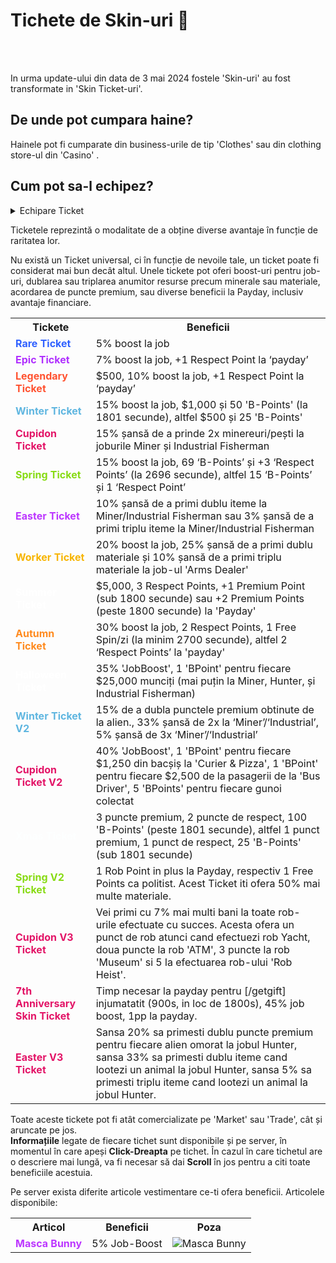 

# Tichete de Skin-uri 👨

<br><br>

In urma update-ului din data de 3 mai 2024 fostele 'Skin-uri' au fost transformate in 'Skin Ticket-uri'.

## De unde pot cumpara haine?
Hainele pot fi cumparate din business-urile de tip 'Clothes' sau din clothing store-ul din 'Casino' .

## Cum pot sa-l echipez?
<details class="details custom-block">
    <summary>Echipare Ticket</summary>
    <video style="max-width:100%; height:auto;" autoplay muted loop>
      <source src="https://i.imgur.com/hGrwhSX.mp4" type="video/mp4">
      Browser-ul tău nu suportă redarea video.
    </video>
</details>

Ticketele reprezintă o modalitate de a obține diverse avantaje în funcție de raritatea lor.

Nu există un Ticket universal, ci în funcție de nevoile tale, un ticket poate fi considerat mai bun decât altul. Unele tickete pot oferi boost-uri pentru job-uri, dublarea sau triplarea anumitor resurse precum minerale sau materiale, acordarea de puncte premium, sau diverse beneficii la Payday, inclusiv avantaje financiare.
 
<table>
  <tr>
    <th>Tickete</th>
    <th>Beneficii</th>
  </tr>
  <tr>
    <td style="color:#3061FF;"><strong>Rare Ticket</strong></td>
    <td>5% boost la job</td>
  </tr>
  <tr>
    <td style="color:#B030FF;"><strong>Epic Ticket</strong></td>
    <td>7% boost la job, +1 Respect Point la ‘payday’</td>
  </tr>
  <tr>
    <td style="color:#ff5230;"><strong>Legendary Ticket</strong></td>
    <td>$500, 10% boost la job, +1 Respect Point la ‘payday’</td>
  </tr>
  <tr>
    <td style="color:#5FB6E0;"><strong>Winter Ticket</strong></td>
    <td>15% boost la job, $1,000 și 50 'B-Points' (la 1801 secunde), altfel $500 și 25 'B-Points'</td>
  </tr>
  <tr>
    <td style="color:#e31467;"><strong>Cupidon Ticket</strong></td>
    <td>15% șansă de a prinde 2x minereuri/pești la joburile Miner și Industrial Fisherman</td>
  </tr>
  <tr>
    <td style="color:#88db14;"><strong>Spring Ticket</strong></td>
    <td>15% boost la job, 69 ‘B-Points’ și +3 ‘Respect Points’ (la 2696 secunde), altfel 15 ‘B-Points’ și 1 ‘Respect Point’</td>
  </tr>
  <tr>
    <td style="color:#bc36ff;"><strong>Easter Ticket</strong></td>
    <td>10% șansă de a primi dublu iteme la Miner/Industrial Fisherman sau 3% șansă de a primi triplu iteme la Miner/Industrial Fisherman</td>
  </tr>
  <tr>
    <td style="color:#F7B500;"><strong>Worker Ticket</strong></td>
    <td>20% boost la job, 25% șansă de a primi dublu materiale și 10% șansă de a primi triplu materiale la job-ul 'Arms Dealer'</td>
  </tr>
  <tr>
    <td style="color:#ffffff;"><strong>Summer Ticket</strong></td>
    <td>$5,000, 3 Respect Points, +1 Premium Point (sub 1800 secunde) sau +2 Premium Points (peste 1800 secunde) la 'Payday'</td>
  </tr>
  <tr>
    <td style="color:#FF8B20;"><strong>Autumn Ticket</strong></td>
    <td>30% boost la job, 2 Respect Points, 1 Free Spin/zi (la minim 2700 secunde), altfel 2 ‘Respect Points’ la 'payday'</td>
  </tr>
  <tr>
    <td style="color:#ffffff;"><strong>Halloween Ticket</strong></td>
    <td>35% 'JobBoost', 1 'BPoint' pentru fiecare $25,000 munciți (mai puțin la Miner, Hunter, și Industrial Fisherman)</td>
  </tr>
  <tr>
    <td style="color:#5FB6E0;"><strong>Winter Ticket V2</strong></td>
    <td>15% de a dubla punctele premium obtinute de la alien., 33% șansă de 2x la ‘Miner’/‘Industrial’, 5% șansă de 3x ‘Miner’/‘Industrial’</td>
  </tr>
  <tr>
    <td style="color:#e31467;"><strong>Cupidon Ticket V2</strong></td>
    <td>40% 'JobBoost', 1 'BPoint' pentru fiecare $1,250 din bacșiș la 'Curier & Pizza', 1 'BPoint' pentru fiecare $2,500 de la pasagerii de la 'Bus Driver', 5 'BPoints' pentru fiecare gunoi colectat</td>
  </tr>
  <tr>
    <td style="color:#fdffff;"><strong>Xmas Ticket</strong></td>
    <td>3 puncte premium,  2 puncte de respect, 100 'B-Points' (peste 1801 secunde), altfel 1 punct premium, 1 punct de respect, 25 'B-Points' (sub 1801 secunde)</td>
  </tr>
   <tr>
    <td style="color:#88db14;"><strong>Spring V2 Ticket</strong></td>
    <td>1 Rob Point in plus la Payday, respectiv 1 Free Points ca politist. Acest Ticket iti ofera 
    50% mai multe materiale.</td>
  </tr>
  <tr>
    <td style="color:#e31467;"><strong>Cupidon V3 Ticket</strong></td>
    <td> Vei primi cu 7% mai multi bani la toate rob-urile efectuate cu succes. Acesta ofera un punct de rob atunci cand efectuezi rob Yacht, doua puncte la rob 'ATM',  3 puncte la rob 'Museum' si 5 la efectuarea rob-ului 'Rob Heist'.</td>
  </tr>
   <tr>
    <td style="color:#e31467;"><strong>7th Anniversary Skin Ticket</strong></td>
    <td> Timp necesar la payday pentru [/getgift] injumatatit (900s, in loc de 1800s), 45% job boost, 1pp la payday.</td>
  </tr>
    <tr>
    <td style="color:#e31467;"><strong>Easter V3 Ticket</strong></td>
    <td> Sansa 20% sa primesti dublu puncte premium pentru fiecare alien omorat la jobul Hunter, sansa 33% sa primesti dublu iteme cand lootezi un animal la jobul Hunter, sansa 5% sa primesti triplu iteme cand lootezi un animal la jobul Hunter.</td>
  </tr>
</table>

Toate aceste tickete pot fi atât comercializate pe 'Market' sau 'Trade', cât și aruncate pe jos.<br>
**Informațiile** legate de fiecare tichet sunt disponibile și pe server, în momentul în care apeși **Click-Dreapta** pe tichet. În cazul în care tichetul are o descriere mai lungă, va fi necesar să dai **Scroll** în jos pentru a citi toate beneficiile acestuia.

Pe server exista diferite articole vestimentare ce-ti ofera beneficii.
Articolele disponibile:
<table>
  <tr>
    <th>Articol</th>
    <th>Beneficii</th>
    <th>Poza</th>
  </tr>
    <tr>
    <td style="color:#bc36ff;"><strong>Masca Bunny</strong></td>
    <td>5% Job-Boost</td>
    <td><img src="https://i.imgur.com/Gq5OPLL.png" alt="Masca Bunny"></td>
  </tr>
  
